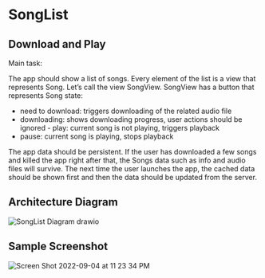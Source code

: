 # SongList

## Download and Play

Main task:

The app should show a list of songs. Every element of the list is a view that represents Song. Let’s call the view SongView.
SongView has a button that represents Song state:
- need to download: triggers downloading of the related audio file
- downloading: shows downloading progress, user actions should be ignored - play: current song is not playing, triggers playback
- pause: current song is playing, stops playback

The app data should be persistent. If the user has downloaded a few songs and killed the app right after that, the Songs data such as info and audio files will survive. The next time the user launches the app, the cached data should be shown first and then the data should be updated from the server.

## Architecture Diagram

![SongList Diagram drawio](https://user-images.githubusercontent.com/82820612/188321431-ca8ef8aa-dfef-4f9c-9f95-4a7e57b73bfc.svg)

## Sample Screenshot

![Screen Shot 2022-09-04 at 11 23 34 PM](https://user-images.githubusercontent.com/82820612/188321387-41efb6af-6525-47c5-97a5-5a25a5f651ba.png)
